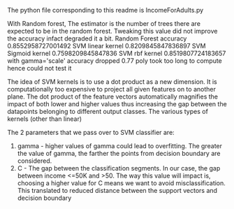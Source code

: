 The python file corresponding to this readme is IncomeForAdults.py

With Random forest, 
The estimator is the number of trees there are expected to be in the random forest.
Tweaking this value did not improve the accuracy infact degraded it a bit. 
Random Forest accuracy  0.8552958727001492
SVM linear kernel  0.8209845847836897
SVM  Sigmoid kernel 0.7598209845847836
SVM  rbf  kernel     0.8519807724183657  with gamma='scale' accuracy dropped 0.77
    poly took too long to compute hence could not test it
      
The idea of SVM kernels is to use a dot product as a new dimension. It is computationally too 
expensive to project all given features on to another plane. The dot product of the 
feature vectors automatically magnifies the impact of both lower and higher values thus increasing the 
gap between the datapoints belonging to different output classes. 
The various types of kernels (other than linear) 

    
The 2 parameters that we pass over to SVM classifier are:
1. gamma - higher values of gamma could lead to overfitting. The greater the value of gamma, the farther 
   the points from decision boundary are considered. 
2. C - The gap between the classification segments. In our case, the gap between income <=50K and 
       >50. The way this value will impact is, choosing a higher value for C means we want to avoid 
       misclassification. This translated to reduced distance between the support vectors and decision 
       boundary
  
  
     
